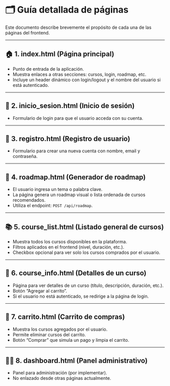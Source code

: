 # 🗂️ Guía detallada de páginas

Este documento describe brevemente el propósito de cada una de las páginas del frontend.

---

## 🏠 1. index.html (Página principal)

- Punto de entrada de la aplicación.
- Muestra enlaces a otras secciones: cursos, login, roadmap, etc.
- Incluye un header dinámico con login/logout y el nombre del usuario si está autenticado.

---

## 🔑 2. inicio_sesion.html (Inicio de sesión)

- Formulario de login para que el usuario acceda con su cuenta.

---

## 📝 3. registro.html (Registro de usuario)

- Formulario para crear una nueva cuenta con nombre, email y contraseña.

---

## 🧠 4. roadmap.html (Generador de roadmap)

- El usuario ingresa un tema o palabra clave.
- La página genera un roadmap visual o lista ordenada de cursos recomendados.
- Utiliza el endpoint: `POST /api/roadmap`.

---

## 📚 5. course_list.html (Listado general de cursos)

- Muestra todos los cursos disponibles en la plataforma.
- Filtros aplicados en el frontend (nivel, duración, etc.).
- Checkbox opcional para ver solo los cursos comprados por el usuario.

---

## 📘 6. course_info.html (Detalles de un curso)

- Página para ver detalles de un curso (título, descripción, duración, etc.).
- Botón “Agregar al carrito”.
- Si el usuario no está autenticado, se redirige a la página de login.

---

## 🛒 7. carrito.html (Carrito de compras)

- Muestra los cursos agregados por el usuario.
- Permite eliminar cursos del carrito.
- Botón “Comprar” que simula un pago y limpia el carrito.

---

## 🧑‍💼 8. dashboard.html (Panel administrativo)

- Panel para administración (por implementar).
- No enlazado desde otras páginas actualmente.
